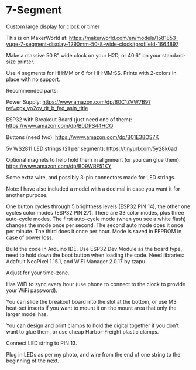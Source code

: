# 7-Segment
Custom large display for clock or timer

This is on MakerWorld at: https://makerworld.com/en/models/1581853-yuge-7-segment-display-1290mm-50-8-wide-clock#profileId-1664897


Make a massive 50.8" wide clock on your H2D, or 40.6" on your standard-size printer.

Use 4 segments for HH:MM or 6 for HH:MM:SS. Prints with 2-colors in place with no support. 

Recommended parts:

Power Supply: https://www.amazon.com/dp/B0C1ZVW7B9?ref=ppx_yo2ov_dt_b_fed_asin_title
 
ESP32 with Breakout Board (just need one of them): https://www.amazon.com/dp/B0DPS44HCQ

Buttons (need two): https://www.amazon.com/dp/B01E38OS7K

5v WS2811 LED strings (21 per segment): https://tinyurl.com/5y28k6ad

Optional magnets to help hold them in alignment (or you can glue them): https://www.amazon.com/dp/B09WRF51KY

Some extra wire, and possibly 3-pin connectors made for LED strings.



Note: I have also included a model with a decimal in case you want it for another purpose. 

One button cycles through 5 brightness levels (ESP32 PIN 14), the other one cycles color modes (ESP32 PIN 27). There are 33 color modes, plus three auto-cycle modes. The first auto-cycle mode (when you see a white flash) changes the mode once per second. The second auto mode does it once per minute. The third does it once per hour. Mode is saved in EEPROM in case of power loss.

Build the code in Arduino IDE. Use ESP32 Dev Module as the board type, need to hold down the boot button when loading the code. Need libraries: Adafruit NeoPixel 1.15.1, and WiFi Manager 2.0.17 by tzapu.

Adjust for your time-zone.

Has WiFi to sync every hour (use phone to connect to the clock to provide your WiFi password).

You can slide the breakout board into the slot at the bottom, or use M3 heat-set inserts if you want to mount it on the mount area that only the larger model has.

You can design and print clamps to hold the digital together if you don't want to glue them, or use cheap Harbor-Freight plastic clamps.

Connect LED string to PIN 13.

Plug in LEDs as per my photo, and wire from the end of one string to the beginning of the next.






 

